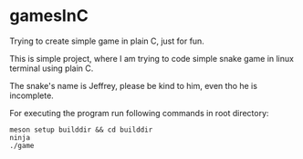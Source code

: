 # gamesInC
Trying to create simple game in plain C, just for fun.

This is simple project, where I am trying to code simple snake game in linux terminal using plain C.

The snake's name is Jeffrey, please be kind to him, even tho he is incomplete.

For executing the program run following commands in root directory:

```
meson setup builddir && cd builddir
ninja
./game
```
